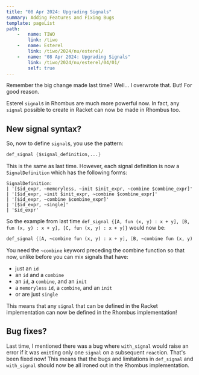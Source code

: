 ```yaml
---
title: "08 Apr 2024: Upgrading Signals"
summary: Adding Features and Fixing Bugs
template: pageList
path:
    -   name: TIWO
        link: /tiwo
    -   name: Esterel
        link: /tiwo/2024/nu/esterel/
    -   name: "08 Apr 2024: Upgrading Signals"
        link: /tiwo/2024/nu/esterel/04/01/
        self: true
---
```


Remember the big change made last time?
Well... I overwrote that.
But!
For good reason.

Esterel `signal`s in Rhombus are much more powerful now.
In fact, any `signal` possible to create in Racket can now be made in Rhombus too.

## New signal syntax?

So, now to define `signal`s, you use the pattern:

```scheme
def_signal {$signal_definition,...}
```

This is the same as last time.
However, each signal definition is now a `SignalDefinition` which has the following forms:

```text
SignalDefinition:
| '[$id_expr, ~memoryless, ~init $init_expr, ~combine $combine_expr]'
| '[$id_expr, ~init $init_expr, ~combine $combine_expr]'
| '[$id_expr, ~combine $combine_expr]'
| '[$id_expr, ~single]'
| '$id_expr'
```

So the example from last time `def_signal {[A, fun (x, y) : x + y], [B, fun (x, y) : x + y], [C, fun (x, y) : x + y]}` would now be:

```scheme
def_signal {[A, ~combine fun (x, y) : x + y], [B, ~combine fun (x, y) : x + y], [C, ~combine fun (x, y) : x + y]}
```

You need the `~combine` keyword preceding the combine function so that now, unlike before you can mix signals that have:

- just an `id`
- an `id` and a `combine`
- an `id`, a `combine`, and an `init`
- a `memoryless` `id`, a `combine`, and an `init`
- or are just `single`

This means that any `signal` that can be defined in the Racket implementation can now be defined in the Rhombus implementation!

## Bug fixes?

Last time, I mentioned there was a bug where `with_signal` would raise an error if it was `emit`ting only one `signal` on a subsequent `react`ion.
That's been fixed now!
This means that the bugs and limitations in `def_signal` and `with_signal` should now be all ironed out in the Rhombus implementation.
